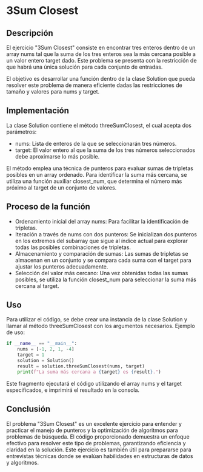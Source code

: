 # 3Sum Closest

## Descripción

El ejercicio "3Sum Closest" consiste en encontrar tres enteros dentro de un array nums tal que la suma de los tres enteros sea la más cercana posible a un valor entero target dado. Este problema se presenta con la restricción de que habrá una única solución para cada conjunto de entradas.

El objetivo es desarrollar una función dentro de la clase Solution que pueda resolver este problema de manera eficiente dadas las restricciones de tamaño y valores para nums y target.

## Implementación

La clase Solution contiene el método threeSumClosest, el cual acepta dos parámetros:

* nums: Lista de enteros de la que se seleccionarán tres números.
* target: El valor entero al que la suma de los tres números seleccionados debe aproximarse lo más posible.

El método emplea una técnica de punteros para evaluar sumas de tripletas posibles en un array ordenado. Para identificar la suma más cercana, se utiliza una función auxiliar closest_num, que determina el número más próximo al target de un conjunto de valores.

## Proceso de la función

* Ordenamiento inicial del array nums: Para facilitar la identificación de tripletas.
* Iteración a través de nums con dos punteros: Se inicializan dos punteros en los extremos del subarray que sigue al índice actual para explorar todas las posibles combinaciones de tripletas.
* Almacenamiento y comparación de sumas: Las sumas de tripletas se almacenan en un conjunto y se compara cada suma con el target para ajustar los punteros adecuadamente.
* Selección del valor más cercano: Una vez obtenidas todas las sumas posibles, se utiliza la función closest_num para seleccionar la suma más cercana al target.

## Uso

Para utilizar el código, se debe crear una instancia de la clase Solution y llamar al método threeSumClosest con los argumentos necesarios. Ejemplo de uso:

```python
if __name__ == "__main__":
    nums = [-1, 2, 1, -4]
    target = 1
    solution = Solution()
    result = solution.threeSumClosest(nums, target)
    print(f"La suma más cercana a {target} es {result}.")
```

Este fragmento ejecutará el código utilizando el array nums y el target especificados, e imprimirá el resultado en la consola.

## Conclusión

El problema "3Sum Closest" es un excelente ejercicio para entender y practicar el manejo de punteros y la optimización de algoritmos para problemas de búsqueda. El código proporcionado demuestra un enfoque efectivo para resolver este tipo de problemas, garantizando eficiencia y claridad en la solución. Este ejercicio es también útil para prepararse para entrevistas técnicas donde se evalúan habilidades en estructuras de datos y algoritmos.
